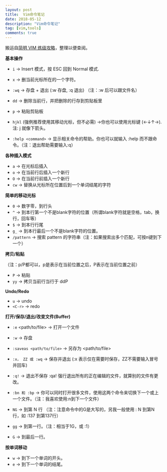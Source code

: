 ```yaml
---
layout: post
title:  Vim命令笔记
date: 2018-05-12
description: "Vim命令笔记"
tag: [vim,tools]
comments: true
---
```


搬运自[简明 VIM 练级攻略](https://coolshell.cn/articles/5426.html)，整理以便查阅。

**基本操作**

+	`i` → Insert 模式，按 ESC 回到 Normal 模式.
+	`x` → 删当前光标所在的一个字符。
+	`:wq` → 存盘 + 退出 (:w 存盘, :q 退出)   （注：:w 后可以跟文件名）
+	`dd` → 删除当前行，并把删除的行存到剪贴板里
+	`p` → 粘贴剪贴板

+	`hjkl` (强例推荐使用其移动光标，但不必需) →你也可以使用光标键 (←↓↑→). 注: j 就像下箭头。
+	`:help <command>` → 显示相关命令的帮助。你也可以就输入 :help 而不跟命令。（注：退出帮助需要输入:q）


**各种插入模式**

+	`a` → 在光标后插入
+	`o` → 在当前行后插入一个新行
+	`O` → 在当前行前插入一个新行
+	`cw` → 替换从光标所在位置后到一个单词结尾的字符

**简单的移动光标**

+	`0` → 数字零，到行头
+	`^` → 到本行第一个不是blank字符的位置（所谓blank字符就是空格，tab，换行，回车等）
+	`$` → 到本行行尾
+	`g_` → 到本行最后一个不是blank字符的位置。
+	`/pattern` → 搜索 pattern 的字符串（注：如果搜索出多个匹配，可按n键到下一个）


**拷贝/粘贴**

（注：p/P都可以，p是表示在当前位置之后，P表示在当前位置之前）

+	`P` → 粘贴
+	`yy` → 拷贝当前行当行于 ddP


**Undo/Redo**

+	`u` → undo
+	`<C-r>` → redo

**打开/保存/退出/改变文件(Buffer)**

+	`:e` <path/to/file> → 打开一个文件
+	`:w` → 存盘
+	`:saveas <path/to/file>` → 另存为 <path/to/file>
+	`:x， ZZ 或 :wq` → 保存并退出 (:x 表示仅在需要时保存，ZZ不需要输入冒号并回车)
+	`:q!` → 退出不保存 :qa! 强行退出所有的正在编辑的文件，就算别的文件有更改。
+	`:bn 和 :bp` → 你可以同时打开很多文件，使用这两个命令来切换下一个或上一个文件。（注：我喜欢使用:n到下一个文件）

+	`NG` → 到第 N 行 （注：注意命令中的G是大写的，另我一般使用 : N 到第N行，如 :137 到第137行）
+	`gg` → 到第一行。（注：相当于1G，或 :1）
+	`G` → 到最后一行。


**按单词移动**

+	`w` → 到下一个单词的开头。
+	`e` → 到下一个单词的结尾。
